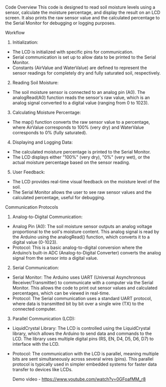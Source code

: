
Code Overview
This code is designed to read soil moisture levels using a sensor, calculate the moisture percentage, and display the result on an LCD screen. It also prints the raw sensor value and the calculated percentage to the Serial Monitor for debugging or logging purposes.

Workflow
1. Initialization:

- The LCD is initialized with specific pins for communication.
- Serial communication is set up to allow data to be printed to the Serial Monitor.
- Constants (AirValue and WaterValue) are defined to represent the sensor readings for completely dry and fully saturated soil, respectively.
  
2. Reading Soil Moisture:

- The soil moisture sensor is connected to an analog pin (A0). The analogRead(A0) function reads the sensor's raw value, which is an analog signal converted to a digital value (ranging from 0 to 1023).
 
3. Calculating Moisture Percentage:

- The map() function converts the raw sensor value to a percentage, where AirValue corresponds to 100% (very dry) and WaterValue corresponds to 0% (fully saturated).
  
4. Displaying and Logging Data:

- The calculated moisture percentage is printed to the Serial Monitor.
- The LCD displays either "100%" (very dry), "0%" (very wet), or the actual moisture percentage based on the sensor reading.
  
5. User Feedback:

- The LCD provides real-time visual feedback on the moisture level of the soil.
- The Serial Monitor allows the user to see raw sensor values and the calculated percentage, useful for debugging.

  
Communication Protocols
1. Analog-to-Digital Communication:

- Analog Pin (A0): The soil moisture sensor outputs an analog voltage proportional to the soil's moisture content. This analog signal is read by the Arduino using the analogRead() function, which converts it to a digital value (0-1023).
- Protocol: This is a basic analog-to-digital conversion where the Arduino’s built-in ADC (Analog-to-Digital Converter) converts the analog signal from the sensor into a digital value.
  
2. Serial Communication:

- Serial Monitor: The Arduino uses UART (Universal Asynchronous Receiver/Transmitter) to communicate with a computer via the Serial Monitor. This allows the code to print out sensor values and calculated percentages, which can be viewed in real-time.
- Protocol: The Serial communication uses a standard UART protocol, where data is transmitted bit by bit over a single wire (TX) to the connected computer.
  
3. Parallel Communication (LCD):

- LiquidCrystal Library: The LCD is controlled using the LiquidCrystal library, which allows the Arduino to send data and commands to the LCD. The library uses multiple digital pins (RS, EN, D4, D5, D6, D7) to interface with the LCD.
- Protocol: The communication with the LCD is parallel, meaning multiple bits are sent simultaneously across several wires (pins). This parallel protocol is typically used in simpler embedded systems for faster data transfer to devices like LCDs.

  Demo video - https://www.youtube.com/watch?v=0GFoafMM_r8
